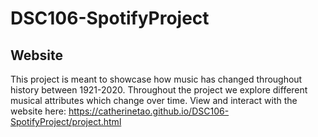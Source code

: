 # DSC106-SpotifyProject

## Website
This project is meant to showcase how music has changed throughout history between 1921-2020.  Throughout the project we explore different musical attributes which change over time.  View and interact with the website here: https://catherinetao.github.io/DSC106-SpotifyProject/project.html

